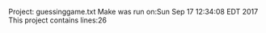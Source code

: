 Project: guessinggame.txt
 Make was run on:Sun Sep 17 12:34:08 EDT 2017
This project contains lines:26
